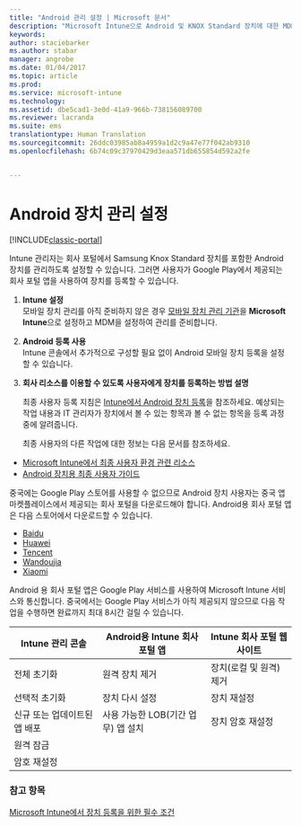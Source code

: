```yaml
---
title: "Android 관리 설정 | Microsoft 문서"
description: "Microsoft Intune으로 Android 및 KNOX Standard 장치에 대한 MDM(모바일 장치 관리)을 사용하도록 설정합니다."
keywords: 
author: staciebarker
ms.author: stabar
manager: angrobe
ms.date: 01/04/2017
ms.topic: article
ms.prod: 
ms.service: microsoft-intune
ms.technology: 
ms.assetid: dbe5cad1-3e0d-41a9-966b-738156089700
ms.reviewer: lacranda
ms.suite: ems
translationtype: Human Translation
ms.sourcegitcommit: 26ddc03985ab8a4959a1d2c9a47e77f042ab9310
ms.openlocfilehash: 6b74c09c37970429d3eaa571db655854d592a2fe


---
```


# <a name="set-up-android-device-management"></a>Android 장치 관리 설정

[!INCLUDE[classic-portal](../includes/classic-portal.md)]

Intune 관리자는 회사 포털에서 Samsung Knox Standard 장치를 포함한 Android 장치를 관리하도록 설정할 수 있습니다. 그러면 사용자가 Google Play에서 제공되는 회사 포털 앱을 사용하여 장치를 등록할 수 있습니다.

1.  **Intune 설정**<br>
    모바일 장치 관리를 아직 준비하지 않은 경우 [모바일 장치 관리 기관](prerequisites-for-enrollment.md#step-2-set-mdm-authority)을 **Microsoft Intune**으로 설정하고 MDM을 설정하여 관리를 준비합니다.

2.  **Android 등록 사용**<br>
    Intune 콘솔에서 추가적으로 구성할 필요 없이 Android 모바일 장치 등록을 설정할 수 있습니다.

3.  **회사 리소스를 이용할 수 있도록 사용자에게 장치를 등록하는 방법 설명**

    최종 사용자 등록 지침은 [Intune에서 Android 장치 등록](../enduser/enroll-your-device-in-intune-android.md)을 참조하세요. 예상되는 작업 내용과 IT 관리자가 장치에서 볼 수 있는 항목과 볼 수 없는 항목을 등록 과정 중에 알려줍니다.

    최종 사용자의 다른 작업에 대한 정보는 다음 문서를 참조하세요.
  - [Microsoft Intune에서 최종 사용자 환경 관련 리소스](what-to-tell-your-end-users-about-using-microsoft-intune.md)
  - [Android 장치용 최종 사용자 가이드](../enduser/using-your-android-device-with-intune.md)

중국에는 Google Play 스토어를 사용할 수 없으므로 Android 장치 사용자는 중국 앱 마켓플레이스에서 제공되는 회사 포털을 다운로드해야 합니다. Android용 회사 포털 앱은 다음 스토어에서 다운로드할 수 있습니다.
* [Baidu](https://go.microsoft.com/fwlink/?linkid=836946)
* [Huawei](https://go.microsoft.com/fwlink/?linkid=836948)
* [Tencent](https://go.microsoft.com/fwlink/?linkid=836949)
* [Wandoujia](https://go.microsoft.com/fwlink/?linkid=836950)
* [Xiaomi](https://go.microsoft.com/fwlink/?linkid=836947)

Android 용 회사 포털 앱은 Google Play 서비스를 사용하여 Microsoft Intune 서비스와 통신합니다. 중국에서는 Google Play 서비스가 아직 제공되지 않으므로 다음 작업을 수행하면 완료까지 최대 8시간 걸릴 수 있습니다. 

|Intune 관리 콘솔| Android용 Intune 회사 포털 앱 |Intune 회사 포털 웹 사이트|   
|---|---|---|
|전체 초기화| 원격 장치 제거| 장치(로컬 및 원격) 제거|
|선택적 초기화| 장치 다시 설정| 장치 재설정|
|신규 또는 업데이트된 앱 배포| 사용 가능한 LOB(기간 업무) 앱 설치| 장치 암호 재설정|
|원격 잠금|||
|암호 재설정|||

### <a name="see-also"></a>참고 항목
[Microsoft Intune에서 장치 등록을 위한 필수 조건](prerequisites-for-enrollment.md)



<!--HONumber=Jan17_HO1-->



